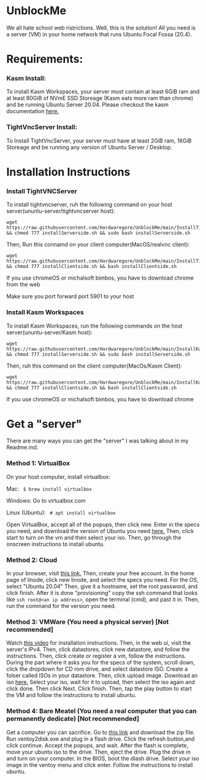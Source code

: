 # UnblockMe
We all hate school web ristrictions. Well, this is the solution! All you need is a server (VM) in your home network that runs Ubuntu Focal Fossa (20.4).

# Requirements:
### Kasm Install:
To install Kasm Workspaces, your server must contain at least 6GiB ram and at least 80GiB of NVmE SSD Storeage (Kasm eats more ram than chrome) and be running Ubuntu Server 20.04. Please checkout the kasm documentation <a href="https://kasmweb.com/docs/latest/install.html">here.</a>

### TightVncServer Install:
To Install TightVncServer, your server must have at least 2GiB ram, 16GiB Storeage and be running any version of Ubuntu Server / Desktop. 

# Installation Instructions
### Install TightVNCServer
To install tightvncserver, ruh the following command on your host server(ununtu-server/tightvncserver host):

```
wget https://raw.githubusercontent.com/Hardwaregore/UnblockMe/main/InstallTightVNC/installServerside.sh && chmod 777 installServerside.sh && sudo bash installServerside.sh
```

Then, Run this connamd on your client computer(MacOS/realvnc client):

```
wget https://raw.githubusercontent.com/Hardwaregore/UnblockMe/main/InstallTightVNC/installClientside.sh && chmod 777 installClientside.sh && bash installClientside.sh
```

If you use chromeOS or michalsoft bimbos, you have to download chrome from the web

Make sure you port forward port 5901 to your host

### Install Kasm Workspaces
To install Kasm Workspaces, run the following commands on the host server(ununtu-server/Kasm host):

``` 
wget https://raw.githubusercontent.com/Hardwaregore/UnblockMe/main/InstallKasm/installServerside.sh && chmod 777 installServerside.sh && sudo bash installServerside.sh
```

Then, ruh this command on the client computer(MacOs/Kasm Client):

```
wget https://raw.githubusercontent.com/Hardwaregore/UnblockMe/main/InstallKasm/installClientside.sh && chmod 777 installClientside.sh && bash installClientside.sh
```

If you use chromeOS or michalsoft bimbos, you have to download chrome 

# Get a "server"
There are many ways you can get the "server" I was talking about in my Readme.md.

### Method 1: VirtualBox
On your host computer, install virtualbox:

Mac: ``` $ brew install virtualbox```

Windows: Go to virtualbox.com

Linux (Ubuntu): ``` # apt install virtualbox```

Open VirtualBox, accept all of the popups, then click new. Enter in the specs you need, and download the version of Ubuntu you need <a href="https://ubuntu.com/download">here.</a> Then, click start to turn on the vm and then select your iso. Then, go through the onscreen instructions to install ubuntu.


### Method 2: Cloud
In your browser, visit <a href="linode.com">this link.</a> Then, create your free account. In the home page of linode, click new linode, and select the specs you need. For the OS, select "Ubuntu 20.04" Then, give it a hostname, set the root password, and click finish. After it is done "provisioning" copy the ssh command that looks like `ssh root@<an ip address>`, open the terminal (cmd), and past it in. Then, run the command for the version you need.


### Method 3: VMWare (You need a physical server) [Not recommended]
Watch <a href="https://www.youtube.com/watch?v=apC1bOLbzbY">this video</a> for installation instructions. Then, in the web ui, visit the server's IPv4. Then, click datastores, click new datastore, and follow the instructions. Then, click create or register a vm, follow the instructions. During the part where it asks you for the specs of the system, scroll down, click the dropdown for CD rom drive, and select datastore ISO. Create a folser called ISOs in your datastore. Then, click upload image. Download an iso <a href="ubuntu.com/download">here.</a> Select your iso, wait for it to upload, then select the iso again and click done. Then click Next. Click finish. Then, tap the play button to start the VM and follow the instructions to install ubuntu.


### Method 4: Bare Meatel (You need a real computer that you can permanently dedicate) [Not recommended]
Get a computer you can sacrifice. Go to <a href="ventoy.net">this link</a> and download the zip file. Run ventoy2disk.exe and plug in a flash drive. Click the refresh button,and click continue. Accept the popups, and wait. After the flash is complete, move your ubuntu iso to the drive. Then, eject the drive. Plug the drive in and turn on your computer. In the BIOS, boot the dlash drive. Select your iso image in the ventoy menu and click enter. Follow the instructions to install ubuntu.




